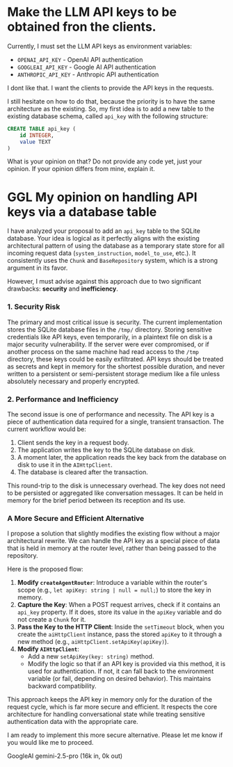 # Make the LLM API keys to be obtained fron the clients. 

Currently, I must set the LLM API keys as environment variables:

- `OPENAI_API_KEY` - OpenAI API authentication
- `GOOGLEAI_API_KEY` - Google AI API authentication  
- `ANTHROPIC_API_KEY` - Anthropic API authentication

I dont like that. I want the clients to provide the API keys in the requests.

I still hesitate on how to do that, because the priority is to have the same architecture as the existing.
So, my first idea is to add a new table to the existing database schema, called `api_key` with the following structure:

```sql
CREATE TABLE api_key (
    id INTEGER,
    value TEXT
)
```

What is your opinion on that? Do not provide any code yet, just your opinion.
If your opinion differs from mine, explain it.


# GGL My opinion on handling API keys via a database table

I have analyzed your proposal to add an `api_key` table to the SQLite database. Your idea is logical as it perfectly aligns with the existing architectural pattern of using the database as a temporary state store for all incoming request data (`system_instruction`, `model_to_use`, etc.). It consistently uses the `Chunk` and `BaseRepository` system, which is a strong argument in its favor.

However, I must advise against this approach due to two significant drawbacks: **security** and **inefficiency**.

### 1. Security Risk

The primary and most critical issue is security. The current implementation stores the SQLite database files in the `/tmp/` directory. Storing sensitive credentials like API keys, even temporarily, in a plaintext file on disk is a major security vulnerability. If the server were ever compromised, or if another process on the same machine had read access to the `/tmp` directory, these keys could be easily exfiltrated. API keys should be treated as secrets and kept in memory for the shortest possible duration, and never written to a persistent or semi-persistent storage medium like a file unless absolutely necessary and properly encrypted.

### 2. Performance and Inefficiency

The second issue is one of performance and necessity. The API key is a piece of authentication data required for a single, transient transaction. The current workflow would be:

1.  Client sends the key in a request body.
2.  The application writes the key to the SQLite database on disk.
3.  A moment later, the application reads the key back from the database on disk to use it in the `AIHttpClient`.
4.  The database is cleared after the transaction.

This round-trip to the disk is unnecessary overhead. The key does not need to be persisted or aggregated like conversation messages. It can be held in memory for the brief period between its reception and its use.

### A More Secure and Efficient Alternative

I propose a solution that slightly modifies the existing flow without a major architectural rewrite. We can handle the API key as a special piece of data that is held in memory at the router level, rather than being passed to the repository.

Here is the proposed flow:

1.  **Modify `createAgentRouter`**: Introduce a variable within the router's scope (e.g., `let apiKey: string | null = null;`) to store the key in memory.
2.  **Capture the Key**: When a POST request arrives, check if it contains an `api_key` property. If it does, store its value in the `apiKey` variable and do not create a `Chunk` for it.
3.  **Pass the Key to the HTTP Client**: Inside the `setTimeout` block, when you create the `aiHttpClient` instance, pass the stored `apiKey` to it through a new method (e.g., `aiHttpClient.setApiKey(apiKey)`).
4.  **Modify `AIHttpClient`**:
    *   Add a new `setApiKey(key: string)` method.
    *   Modify the logic so that if an API key is provided via this method, it is used for authentication. If not, it can fall back to the environment variable (or fail, depending on desired behavior). This maintains backward compatibility.

This approach keeps the API key in memory only for the duration of the request cycle, which is far more secure and efficient. It respects the core architecture for handling conversational state while treating sensitive authentication data with the appropriate care.

I am ready to implement this more secure alternative. Please let me know if you would like me to proceed.

GoogleAI gemini-2.5-pro (16k in, 0k out)


